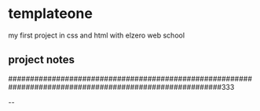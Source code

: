  # templateone
my first project in css and html with elzero web school
## project  notes
#########################################################################################################333

--
